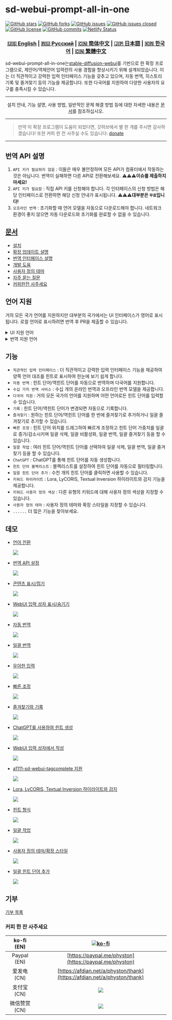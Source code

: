 # sd-webui-prompt-all-in-one

[![GitHub stars](https://img.shields.io/github/stars/Physton/sd-webui-prompt-all-in-one?style=flat-square)](https://github.com/Physton/sd-webui-prompt-all-in-one/stargazers)
[![GitHub forks](https://img.shields.io/github/forks/Physton/sd-webui-prompt-all-in-one?style=flat-square)](https://github.com/Physton/sd-webui-prompt-all-in-one/network/members)
[![GitHub issues](https://img.shields.io/github/issues/Physton/sd-webui-prompt-all-in-one?style=flat-square)](https://github.com/Physton/sd-webui-prompt-all-in-one/issues)
[![GitHub issues closed](https://img.shields.io/github/issues-closed/Physton/sd-webui-prompt-all-in-one?style=flat-square)](https://github.com/Physton/sd-webui-prompt-all-in-one/issues?q=is%3Aissue+is%3Aclosed)
[![GitHub license](https://img.shields.io/github/license/Physton/sd-webui-prompt-all-in-one?style=flat-square)](https://github.com/Physton/sd-webui-prompt-all-in-one/blob/master/LICENSE.md)
[![GitHub commits](https://img.shields.io/github/last-commit/Physton/sd-webui-prompt-all-in-one?style=flat-square)](https://github.com/Physton/sd-webui-prompt-all-in-one/commits/main)
[![Netlify Status](https://api.netlify.com/api/v1/badges/1441a696-a1a4-4ad7-b520-4abfd96acc76/deploy-status)](https://app.netlify.com/sites/aiodoc/deploys)

<div align="center">

### [🇺🇸 English](README.MD) | [🇷🇺 Русский](README_RU.MD) | [🇨🇳 简体中文](README_CN.MD) | [🇯🇵 日本語](README_JP.MD) | [🇰🇷 한국어](README_KR.MD) | [🇨🇳 繁體中文](README_TW.MD)

</div>

sd-webui-prompt-all-in-one는[stable-diffusion-webui](https://github.com/AUTOMATIC1111/stable-diffusion-webui)를 기반으로 한 확장 프로그램으로, 제안어/역제안어 입력란의 사용 경험을 향상시키기 위해 설계되었습니다. 이는 더 직관적이고 강력한 입력 인터페이스 기능을 갖추고 있으며, 자동 번역, 히스토리 기록 및 즐겨찾기 등의 기능을 제공합니다. 또한 다국어를 지원하여 다양한 사용자의 요구를 충족시킬 수 있습니다.

---

<div align="center">

설치 안내, 기능 설명, 사용 방법, 일반적인 문제 해결 방법 등에 대한 자세한 내용은 [문서](https://aiodoc.physton.com/)를 참조하십시오.

</div>

----

> 만약 이 확장 프로그램이 도움이 되었다면, 깃허브에서 별 한 개를 주시면 감사하겠습니다!
> 또한 커피 한 잔 사주실 수도 있습니다: [donate](#기부)

----

## 번역 API 설명

1. `API 키가 필요하지 않음` : 이들은 매우 불안정하며 모든 API가 컴퓨터에서 작동하는 것은 아닙니다. 번역이 실패하면 다른 API로 전환해보세요. ⚠️⚠️⚠️**이슈를 제출하지 마세요!**
2. `API 키가 필요함` : 직접 API 키를 신청해야 합니다. 각 인터페이스의 신청 방법은 해당 인터페이스로 전환하면 해당 신청 안내가 표시됩니다. ⚠️⚠️⚠️**대부분은 `무료`입니다!**
3. `오프라인 번역` : 초기화할 때 언어 모델을 자동으로 다운로드해야 합니다. 네트워크 환경이 좋지 않으면 자동 다운로드와 초기화를 완료할 수 없을 수 있습니다.

## [문서](https://aiodoc.physton.com/)

- [설치](https://aiodoc.physton.com/Installation.html)
- [확장 업데이트 설명](https://aiodoc.physton.com/ExtensionUpdateDescription.html)
- [번역 인터페이스 설명](https://aiodoc.physton.com/TranslationApiConfiguration.html#translation-api-description)
- [개발 도움](https://aiodoc.physton.com/Contributing.html)
- [사용자 정의 테마](https://aiodoc.physton.com/Contributing.html#custom-theme)
- [자주 묻는 질문](https://aiodoc.physton.com/FAQ.html)
- [커피한잔 사주세요](#请我喝杯咖啡)

## 언어 지원

거의 모든 국가 언어를 지원하지만 대부분의 국가에서는 UI 인터페이스가 영어로 표시됩니다. 로컬 언어로 표시하려면 번역 후 PR을 제출할 수 있습니다.

<details>
<summary>UI 지원 언어</summary>
    
`简体中文` `繁體中文` `English` ` Русский` `日本語` `한국어` ` Français` `Deutsch` ` Español` `Português` `Italiano` `العربية`
</details>

<details>
<summary>번역 지원 언어</summary>
    
`简体中文 (中国)` `繁體中文 (中國香港)` `繁体中文 (中國台灣)` `English (US)` `Afrikaans (South Africa)` `Shqip (Shqipëria)` `አማርኛ (ኢትዮጵያ)` `العربية (السعودية)` `Հայերեն (Հայաստան)` `অসমীয়া (ভাৰত)` `Azərbaycan dili (Latın, Azərbaycan)` `বাংলা (বাংলাদেশ)` `Башҡорт (Россия)` `Euskara (Espainia)` `Bosanski (Latinski, Bosna i Hercegovina)` `Български (България)` `Català (Espanya)` `Hrvatski (Hrvatska)` `Čeština (Česká republika)` `Dansk (Danmark)` `درى (افغانستان)` `ދިވެހިބަސް (ދިވެހިރާއްޖެ)` `Nederlands (Nederland)` `Eesti (Eesti)` `Føroyskt (Føroyar)` `vosa Vakaviti (Viti)` `Filipino (Pilipinas)` `Suomi (Suomi)` `Français (France)` `Français (Canada)` `Galego (España)` `ქართული (საქართველო)` `Deutsch (Deutschland)` `Ελληνικά (Ελλάδα)` `ગુજરાતી (ભારત)` `Kreyòl ayisyen (Ayiti)` `עברית (ישראל)` `हिन्दी (भारत)` `Hmong Daw (Latn, United States)` `Magyar (Magyarország)` `Íslenska (Ísland)` `Bahasa Indonesia (Indonesia)` `Inuktitut (Kanatami)` `Inuktitut (Latin, Canada)` `ᐃᓄᒃᑎᑐᑦ (ᑲᓇᑕᒥ)` `Gaeilge (Éire)` `Italiano (Italia)` `日本語 (日本)` `ಕನ್ನಡ (ಭಾರತ)` `Қазақ (Қазақстан)` `ភាសាខ្មែរ (កម្ពុជា)` `Klingon (Latn)` `Klingon (plqaD)` `한국어 (대한민국)` `کوردی (عێراق)` `Kurmancî (Latînî, Tirkiye)` `Кыргызча (Кыргызстан)` `ລາວ (ລາວ)` `Latviešu (Latvija)` `Lietuvių (Lietuva)` `Македонски (Северна Македонија)` `Malagasy (Madagasikara)` `Bahasa Melayu (Latin, Malaysia)` `മലയാളം (ഇന്ത്യ)` `Malti (Malta)` `Māori (Aotearoa)` `मराठी (भारत)` `Монгол (Кирилл, Монгол улс)` `ᠮᠣᠩᠭᠣᠯ ᠤᠯᠤᠰ (ᠨᠢᠭᠡᠳᠦᠯ ᠤᠨᠤᠭ᠎ᠠ)` `မြန်မာ (မြန်မာ)` `नेपाली (नेपाल)` `Norsk bokmål (Norge)` `ଓଡ଼ିଆ (ଭାରତ)` `پښتو (افغانستان)` `فارسی (ایران)` `Polski (Polska)` `Português (Brasil)` `Português (Portugal)` `ਪੰਜਾਬੀ (ਗੁਰਮੁਖੀ, ਭਾਰਤ)` `Querétaro Otomi (Latn, México)` `Română (România)` `Русский (Россия)` `Samoan (Latn, Samoa)` `Српски (ћирилица, Србија)` `Srpski (latinica, Srbija)` `Slovenčina (Slovensko)` `Slovenščina (Slovenija)` `Soomaali (Soomaaliya)` `Español (España)` `Kiswahili (Kenya)` `Svenska (Sverige)` `Reo Tahiti (Polynésie française)` `தமிழ் (இந்தியா)` `Татарча (латин, Россия)` `తెలుగు (భారత)` `ไทย (ไทย)` `བོད་ཡིག (རྒྱ་གར།)` `ትግርኛ (ኢትዮጵያ)` `lea fakatonga (Tonga)` `Türkçe (Türkiye)` `Українська (Україна)` `اردو (پاکستان)` `ئۇيغۇرچە (ئۇيغۇرچە، جۇڭگو)` `O'zbekcha (Lotin, O'zbekiston)` `Tiếng Việt (Việt Nam)` `Cymraeg (Y Deyrnas Unedig)` `Yucatec Maya (México)` `isiZulu (iNingizimu Afrika)`
</details>

## 기능

- `직관적인 입력 인터페이스` : 더 직관적이고 강력한 입력 인터페이스 기능을 제공하여 양쪽 언어 대조를 힌트로 표시하여 한눈에 보기 쉽게 합니다.
- `자동 번역` : 힌트 단어/역힌트 단어를 자동으로 번역하며 다국어를 지원합니다.
- `수십 가지 번역 서비스` : 수십 개의 온라인 번역과 오프라인 번역 모델을 제공합니다.
- `다국어 지원` : 거의 모든 국가의 언어를 지원하며 어떤 언어로든 힌트 단어를 입력할 수 있습니다.
- `기록` : 힌트 단어/역힌트 단어가 변경되면 자동으로 기록합니다.
- `즐겨찾기` : 원하는 힌트 단어/역힌트 단어를 한 번에 즐겨찾기로 추가하거나 일괄 즐겨찾기로 추가할 수 있습니다.
- `빠른 조정` : 힌트 단어 위치를 드래그하여 빠르게 조정하고 힌트 단어 가중치를 일괄로 증가/감소시키며 일괄 삭제, 일괄 비활성화, 일괄 번역, 일괄 즐겨찾기 등을 할 수 있습니다.
- `일괄 작업` : 여러 힌트 단어/역힌트 단어를 선택하여 일괄 삭제, 일괄 번역, 일괄 즐겨찾기 등을 할 수 있습니다.
- `ChatGPT` : ChatGPT를 통해 힌트 단어를 자동 생성합니다.
- `힌트 단어 블랙리스트` : 블랙리스트를 설정하여 힌트 단어를 자동으로 필터링합니다.
- `일괄 힌트 단어 추가` : 수천 개의 힌트 단어를 클릭하면 사용할 수 있습니다.
- `키워드 하이라이트` : Lora, LyCORIS, Textual Inversion 하이라이트와 감지 기능을 제공합니다.
- `키워드 사용자 정의 색상` : 다른 유형의 키워드에 대해 사용자 정의 색상을 지정할 수 있습니다.
- `사용자 정의 테마` : 사용자 정의 테마와 확장 스타일을 지정할 수 있습니다.
- `......` 더 많은 기능을 찾아보세요.

## 데모

- [언어 전환](https://aiodoc.physton.com/LanguageSelection.html)

  ![](https://s1.imagehub.cc/images/2023/06/06/demo.switch_language.gif)

- [번역 API 설정](https://aiodoc.physton.com/TranslationApiConfiguration.html)

  ![](https://s1.imagehub.cc/images/2023/06/06/demo.translate_setting.gif)

- [콘텐츠 표시/접기](https://aiodoc.physton.com/OtherFeatures.html#show-collapse-the-extension-panel)

  ![](https://s1.imagehub.cc/images/2023/06/06/demo.fold.gif)

- [WebUI 입력 상자 표시/숨기기](https://aiodoc.physton.com/OtherFeatures.html#show-hide-the-webui-input-box)

  ![](https://s1.imagehub.cc/images/2023/06/06/demo.show_input.gif)

- [자동 번역](https://aiodoc.physton.com/AutomaticTranslation.html)

  ![](https://s1.imagehub.cc/images/2023/06/06/demo.auto_translate.gif)

- [일괄 번역](https://aiodoc.physton.com/BatchTranslation.html)

  ![](https://s1.imagehub.cc/images/2023/06/06/demo.translate.gif)

- [우아한 입력](https://aiodoc.physton.com/KeywordInputBox.html)

  ![](https://s1.imagehub.cc/images/2023/06/06/demo.elegant_input.gif)

- [빠른 조정](https://aiodoc.physton.com/ListOfKeywords.html)

  ![](https://s1.imagehub.cc/images/2023/06/06/demo.quick_adjust.gif)

- [즐겨찾기와 기록](https://aiodoc.physton.com/History.html)

  ![](https://s1.imagehub.cc/images/2023/06/06/demo.history_favorite.gif)

- [ChatGPT를 사용하여 힌트 생성](https://aiodoc.physton.com/UsingChatgptToGeneratePrompts.html)

  ![](https://s1.imagehub.cc/images/2023/06/06/demo.chatgpt.gif)

- [WebUI 입력 상자에서 작성](https://aiodoc.physton.com/WritingInWebUIInputBox.html)

  ![](https://s1.imagehub.cc/images/2023/06/06/demo.writing_webui.gif)

- [a1111-sd-webui-tagcomplete 지원](https://github.com/DominikDoom/a1111-sd-webui-tagcomplete)

  ![](https://s1.imagehub.cc/images/2023/06/06/demo.tagcomplete.gif)

- [Lora, LyCORIS, Textual Inversion 하이라이트와 감지](https://aiodoc.physton.com/ListOfKeywords.html#highlight-keyword)

  ![](https://s1.imagehub.cc/images/2023/06/06/demo.keyword_detection.gif)

- [힌트 형식](https://aiodoc.physton.com/FormatOfPrompts.html)

  ![](https://s1.imagehub.cc/images/2023/06/06/demo.prompt_format.gif)

- [일괄 작업](https://aiodoc.physton.com/BatchOperation.html)

  ![](https://s1.imagehub.cc/images/2023/06/06/demo.batch_operation.gif)

- [사용자 정의 테마/확장 스타일](https://aiodoc.physton.com/ThemeStyle.html)

  ![](https://s1.imagehub.cc/images/2023/06/06/demo.custom_theme.gif)

- [일괄 힌트 단어 추가](https://aiodoc.physton.com/GroupTags.html)

  ![](https://s1.imagehub.cc/images/2023/08/15/demo.group_tags.gif)

## 기부

[기부 목록](https://aiodoc.physton.com/Donate.html)

### 커피 한 잔 사주세요

| ko-fi (EN) | [![ko-fi](https://ko-fi.com/img/githubbutton_sm.svg)](https://ko-fi.com/physton) |
|:-----------:| :----: |
| Paypal (EN) | [https://paypal.me/physton](https://paypal.me/physton) |
| 爱发电 (CN) | [https://afdian.net/a/physton/thank](https://afdian.net/a/physton/thank) |
| 支付宝 (CN) | ![](https://s1.imagehub.cc/images/2023/07/05/alipay.jpeg) |
| 微信赞赏 (CN) | ![](https://s1.imagehub.cc/images/2023/07/05/wechat.jpeg) |